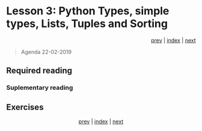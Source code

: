 # Lesson 3: Python Types, simple types, Lists, Tuples and Sorting
<div align="right">
<a href="../../../Lesson_02_introduction_to_python_and_python_strings/blob/master/README.md">prev</a> | 
<a href="https://python-elective-1-spring-2019.github.io/">index</a> | 
<a href="../../../Lesson_04_dictionary_sets_reading_and_writing_files/blob/master/README.md">next</a>
</div>

> Agenda 22-02-2019

## Required reading


### Suplementary reading


## Exercises




<div align="center">
<a href="../../../Lesson_02_introduction_to_python_and_python_strings/blob/master/README.md">prev</a> | 
<a href="https://python-elective-1-spring-2019.github.io/">index</a> | 
<a href="../../../Lesson_04_dictionary_sets_reading_and_writing_files/blob/master/README.md">next</a>
</div>
